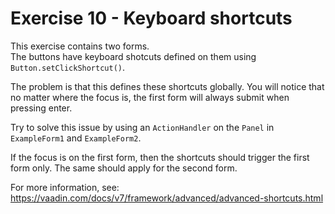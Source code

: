 # Exercise 10 - Keyboard shortcuts

This exercise contains two forms.<br>
The buttons have keyboard shotcuts defined on them using `Button.setClickShortcut()`.

The problem is that this defines these shortcuts globally.
You will notice that no matter where the focus is, the first form will always submit when pressing enter.

Try to solve this issue by using an `ActionHandler` on the `Panel` in `ExampleForm1` and `ExampleForm2`.

If the focus is on the first form, then the shortcuts should trigger the first form only.
The same should apply for the second form.

For more information, see: https://vaadin.com/docs/v7/framework/advanced/advanced-shortcuts.html
